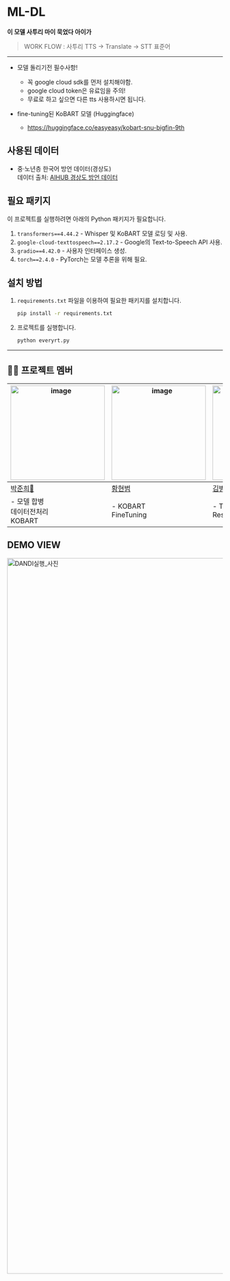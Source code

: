 # ML-DL
**이 모델 사투리 마이 묵었다 아이가**
> WORK FLOW : 사투리 TTS -> Translate -> STT 표준어
---

* 모델 돌리기전 필수사항!
  * 꼭 google cloud sdk를 먼저 설치해야함.
  * google cloud token은 유료임을 주의!
  * 무료로 하고 싶으면 다른 tts 사용하시면 됩니다.
    

* fine-tuning된 KoBART 모델 (Huggingface)

  * https://huggingface.co/easyeasy/kobart-snu-bigfin-9th

## 사용된 데이터
- 중·노년층 한국어 방언 데이터(경상도)  
  데이터 출처: [AIHUB 경상도 방언 데이터](https://aihub.or.kr/aihubdata/data/view.do?currMenu=115&topMenu=100&aihubDataSe=data&dataSetSn=71517)

## 필요 패키지
이 프로젝트를 실행하려면 아래의 Python 패키지가 필요합니다.

1. `transformers==4.44.2` - Whisper 및 KoBART 모델 로딩 및 사용.
2. `google-cloud-texttospeech==2.17.2` - Google의 Text-to-Speech API 사용.
3. `gradio==4.42.0` - 사용자 인터페이스 생성.
4. `torch==2.4.0` - PyTorch는 모델 추론을 위해 필요.

## 설치 방법
1. `requirements.txt` 파일을 이용하여 필요한 패키지를 설치합니다.

   ```bash
   pip install -r requirements.txt
   ```

2. 프로젝트를 실행합니다.

   ```bash
   python everyrt.py
   ```

---

## 🧑‍💻 프로젝트 멤버
<table>
  <thead>
    <tr>
      <th><img width="220" alt="image" src="https://github.com/user-attachments/assets/bb353ed1-3234-4eeb-9dad-ad98c1a79cbb"></th>
      <th><img width="220" alt="image" src="https://github.com/user-attachments/assets/bb353ed1-3234-4eeb-9dad-ad98c1a79cbb"></th>
      <th><img width="220" alt="image" src="https://github.com/user-attachments/assets/bb353ed1-3234-4eeb-9dad-ad98c1a79cbb"></th>
      <th><img width="220" alt="image" src="https://github.com/user-attachments/assets/bb353ed1-3234-4eeb-9dad-ad98c1a79cbb"></th>
      <th><img width="220" alt="image" src="https://github.com/user-attachments/assets/bb353ed1-3234-4eeb-9dad-ad98c1a79cbb"></th>
      <th><img width="220" alt="image" src="https://github.com/user-attachments/assets/bb353ed1-3234-4eeb-9dad-ad98c1a79cbb"></th>
    </tr>
  </thead>
  <tbody>
    <tr>
      <td><a href="https://github.com/Junparking">박준희👑</a></td>
      <td><a href="https://github.com/bum1123">황현범</a></td>
      <td><a href="https://github.com/BWKBH">김병현</a></td>
      <td><a href="https://github.com/hwankhai">이지환</a></td>
      <td><a href="https://github.com/bigjameschung">정한직</a></td>
      <td><a href="https://github.com/chososo">조하영</a></td>
    </tr>
    <tr>
      <td>- 모델 합병 <br> 데이터전처리 <br> KOBART  </td>
      <td>- KOBART <br> FineTuning </td>
      <td>- TTS Model <br> Research </td>
      <td>- 발표 자료 제작 <br> WHISPER</td>
      <td>- TTS Model <br> Google cloud api </td>
      <td>- 발표 자료 제작 <br> WHISPER</td>
    </tr>
  </tbody>
</table>

## DEMO VIEW

<img width="1668" alt="DANDI실행_사진" src="https://github.com/user-attachments/assets/4d80fa21-5d59-4690-a845-3c9bb0111f2c">

